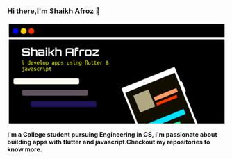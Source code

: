 ### Hi there,I'm Shaikh Afroz 👋
<div>

<img src="https://github.com/Afroz-Shaikh/Afroz-Shaikh/blob/master/icons/afroz.png" alt="s1" width="1000">

<b>I'm a College student pursuing Engineering in CS, i'm passionate about building apps with flutter and javascript.Checkout my repositories to know more.</b>


 
